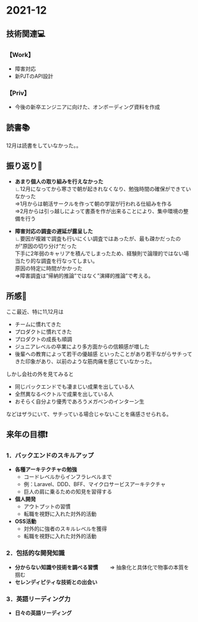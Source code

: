 # 2021-12
## 技術関連:computer:
### 【Work】
* 障害対応
* 新PJTのAPI設計
### 【Priv】
* 今後の新卒エンジニアに向けた、オンボーディング資料を作成

## 読書:books:
12月は読書をしていなかった。。

## 振り返り:eyes:
* **あまり個人の取り組みを行えなかった**<br>
∟12月になってから寒さで朝が起きれなくなり、勉強時間の確保ができていなかった<br>
⇒1月からは朝活サークルを作って朝の学習が行われる仕組みを作る<br>
⇒2月からは引っ越しによって書斎を作が出来ることにより、集中環境の整備を行う

* **障害対応の調査の遅延が露呈した**<br>
∟要因が複雑で調査も行いにくい調査ではあったが、最も疎かだったのが”原因の切り分け”だった<br>
下手に2年弱のキャリアを積んでしまったため、経験則で論理的ではない場当たり的な調査を行なってしまい。<br>
原因の特定に時間がかかった<br>
⇒障害調査は”帰納的推論”ではなく”演繹的推論”で考える。

## 所感:clap:
ここ最近、特に11,12月は
* チームに慣れてきた
* プロダクトに慣れてきた
* プロダクトの成長も順調
* ジュニアレベルの卒業により多方面からの信頼感が増した
* 後輩への教育によって若干の優越感
といったことがあり若干ながらサチってきた印象があり、以前のような筋肉痛を感じていなかった。<br>

しかし会社の外を見てみると
* 同じバックエンドでも凄まじい成果を出している人
* 全然異なるベクトルで成果を出している人
* おそらく自分より優秀であろうメガベンのインターン生

などはザラにいて、サチっている場合じゃないことを痛感させられる。

## 来年の目標:exclamation:
### **1．バックエンドのスキルアップ**
* **各種アーキテクチャの勉強**
    * コードレベルからインフラレベルまで
    * 例：Laravel、DDD、BFF、マイクロサービスアーキテクチャ
    * 巨人の肩に乗るための知見を習得する
* **個人開発**
    * アウトプットの習慣
    * 転職を視野に入れた対外的活動
* **OSS活動**
    * 対外的に強者のスキルレベルを獲得
    * 転職を視野に入れた対外的活動

### 2．包括的な開発知識
* **分からない知識や技術を調べる習慣**
　　⇒ 抽象化と具体化で物事の本質を掴む
* **セレンディピティな技術との出会い**

### 3．英語リーディング力
* **日々の英語リーディング**